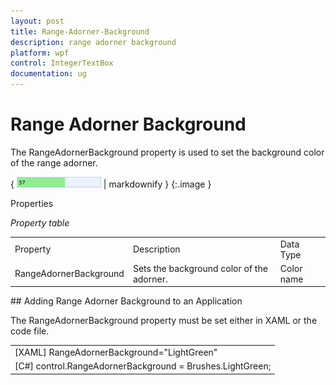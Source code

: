 ```yaml
---
layout: post
title: Range-Adorner-Background
description: range adorner background
platform: wpf
control: IntegerTextBox 
documentation: ug
---
```


# Range Adorner Background

The RangeAdornerBackground property is used to set the background color of the range adorner. 

{ ![](Range-Adorner-Background_images/Range-Adorner-Background_img1.png) | markdownify }
{:.image }


Properties

_Property table_

<table>
<tr>
<td>
Property </td><td>
Description </td><td>
Data Type </td></tr>
<tr>
<td>
RangeAdornerBackground</td><td>
Sets the background color of the adorner.</td><td>
Color name</td></tr>
</table>
## Adding Range Adorner Background to an Application 

The RangeAdornerBackground property must be set either in XAML or the code file.

<table>
<tr>
<td>
[XAML]  RangeAdornerBackground="LightGreen"</td></tr>
<tr>
<td>
[C#]  control.RangeAdornerBackground = Brushes.LightGreen;</td></tr>
</table>



